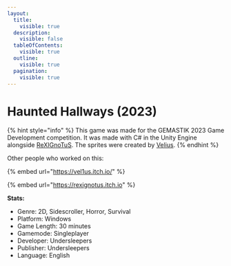 ```yaml
---
layout:
  title:
    visible: true
  description:
    visible: false
  tableOfContents:
    visible: true
  outline:
    visible: true
  pagination:
    visible: true
---
```


# Haunted Hallways (2023)



{% hint style="info" %}
This game was made for the GEMASTIK 2023 Game Development competition. It was made with C# in the Unity Engine alongside [ReXIGnoTuS](https://rexignotus.itch.io/). The sprites were created by [Velius](https://vel1us.itch.io/).
{% endhint %}

Other people who worked on this:

{% embed url="https://vel1us.itch.io/" %}

{% embed url="https://rexignotus.itch.io" %}



**Stats:**

* Genre: 2D, Sidescroller, Horror, Survival
* Platform: Windows
* Game Length: 30 minutes
* Gamemode: Singleplayer
* Developer: Undersleepers
* Publisher: Undersleepers
* Language: English
